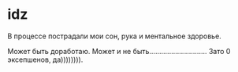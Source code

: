# idz
В процессе пострадали мои сон, рука и ментальное здоровье.

Может быть доработаю. Может и не быть............................. Зато 0 эксепшенов, да)))))))).
